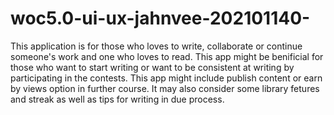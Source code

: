 # woc5.0-ui-ux-jahnvee-202101140-
This application is for those who loves to write, collaborate or continue someone's work and one who loves to read. 
This app might be benificial for those who want to start writing or want to be consistent at writing by participating in the contests.
This app might include publish content or earn by views option in further course.
It may also consider some library fetures and streak as well as tips for writing in due process.
